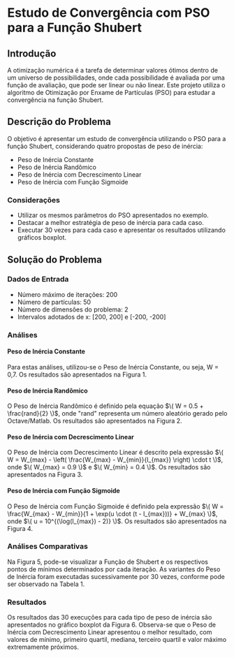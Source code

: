 # Estudo de Convergência com PSO para a Função Shubert

## Introdução
A otimização numérica é a tarefa de determinar valores ótimos dentro de um universo de possibilidades, onde cada possibilidade é avaliada por uma função de avaliação, que pode ser linear ou não linear. Este projeto utiliza o algoritmo de Otimização por Enxame de Partículas (PSO) para estudar a convergência na função Shubert.

## Descrição do Problema
O objetivo é apresentar um estudo de convergência utilizando o PSO para a função Shubert, considerando quatro propostas de peso de inércia:
- Peso de Inércia Constante
- Peso de Inércia Randômico
- Peso de Inércia com Decrescimento Linear
- Peso de Inércia com Função Sigmoide

### Considerações
- Utilizar os mesmos parâmetros do PSO apresentados no exemplo.
- Destacar a melhor estratégia de peso de inércia para cada caso.
- Executar 30 vezes para cada caso e apresentar os resultados utilizando gráficos boxplot.

## Solução do Problema

### Dados de Entrada
- Número máximo de iterações: 200
- Número de partículas: 50
- Número de dimensões do problema: 2
- Intervalos adotados de x: [200, 200] e [-200, -200]

### Análises
#### Peso de Inércia Constante
Para estas análises, utilizou-se o Peso de Inércia Constante, ou seja, W = 0,7. Os resultados são apresentados na Figura 1.

#### Peso de Inércia Randômico
O Peso de Inércia Randômico é definido pela equação $\( W = 0.5 + \frac{rand}{2} \)$, onde "rand" representa um número aleatório gerado pelo Octave/Matlab. Os resultados são apresentados na Figura 2.

#### Peso de Inércia com Decrescimento Linear
O Peso de Inércia com Decrescimento Linear é descrito pela expressão $\( W = W_{max} - \left( \frac{W_{max} - W_{min}}{I_{max}} \right) \cdot t \)$, onde $\( W_{max} = 0.9 \)$ e $\( W_{min} = 0.4 \)$. Os resultados são apresentados na Figura 3.

#### Peso de Inércia com Função Sigmoide
O Peso de Inércia com Função Sigmoide é definido pela expressão $\( W = \frac{W_{max} - W_{min}}{1 + \exp(u \cdot (t - I_{max}))} + W_{max} \)$, onde $\( u = 10^{(\log(I_{max}) - 2)} \)$. Os resultados são apresentados na Figura 4.

### Análises Comparativas
Na Figura 5, pode-se visualizar a Função de Shubert e os respectivos pontos de mínimos determinados por cada iteração. As variantes do Peso de Inércia foram executadas sucessivamente por 30 vezes, conforme pode ser observado na Tabela 1.

### Resultados
Os resultados das 30 execuções para cada tipo de peso de inércia são apresentados no gráfico boxplot da Figura 6. Observa-se que o Peso de Inércia com Decrescimento Linear apresentou o melhor resultado, com valores de mínimo, primeiro quartil, mediana, terceiro quartil e valor máximo extremamente próximos.

